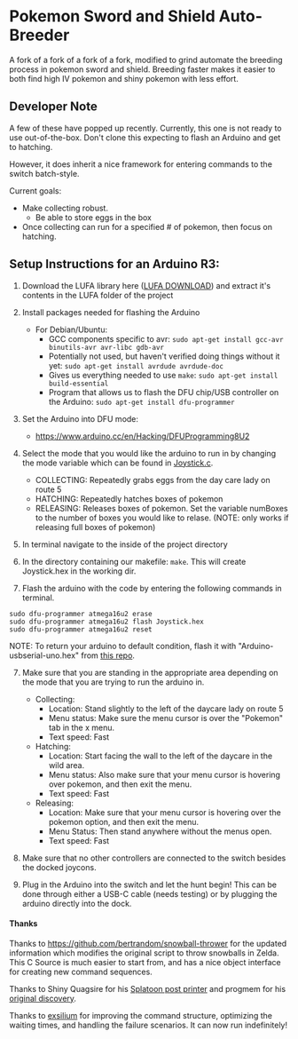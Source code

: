 # Pokemon Sword and Shield Auto-Breeder

A fork of a fork of a fork of a fork, modified to grind automate the breeding process in pokemon sword and shield. Breeding faster makes it easier to both find high IV pokemon and shiny pokemon with less effort.

## Developer Note

A few of these have popped up recently. Currently, this one is not ready to use
out-of-the-box. Don't clone this expecting to flash an Arduino and get to hatching.

However, it does inherit a nice framework for entering commands to the switch
batch-style.

Current goals:
- Make collecting robust.
  - Be able to store eggs in the box
- Once collecting can run for a specified # of pokemon, then focus on hatching.

## Setup Instructions for an Arduino R3:
1. Download the LUFA library here ([LUFA DOWNLOAD](http://www.fourwalledcubicle.com/LUFA.php)) and extract it's contents in the LUFA folder of the project

2. Install packages needed for flashing the Arduino
    - For Debian/Ubuntu:
      - GCC components specific to avr: `sudo apt-get install gcc-avr binutils-avr avr-libc gdb-avr`
      - Potentially not used, but haven't verified doing things without it yet: `sudo apt-get install avrdude avrdude-doc`
      - Gives us everything needed to use `make`: `sudo apt-get install build-essential`
      - Program that allows us to flash the DFU chip/USB controller on the Arduino: `sudo apt-get install dfu-programmer`

3. Set the Arduino into DFU mode:
    - https://www.arduino.cc/en/Hacking/DFUProgramming8U2

4. Select the mode that you would like the arduino to run in by changing the mode variable which can be found in [Joystick.c](https://github.com/shinyquagsire23/Switch-Fightstick/blob/master/Joystick.c).

    - COLLECTING: Repeatedly grabs eggs from the day care lady on route 5
    - HATCHING: Repeatedly hatches boxes of pokemon  
    - RELEASING: Releases boxes of pokemon. Set the variable numBoxes to the number of boxes you would like to relase. (NOTE: only works if releasing full boxes of pokemon)
4. In terminal navigate to the inside of the project directory

5. In the directory containing our makefile: `make`. This will create Joystick.hex in the working dir.

6. Flash the arduino with the code by entering the following commands in terminal.

```
sudo dfu-programmer atmega16u2 erase
sudo dfu-programmer atmega16u2 flash Joystick.hex
sudo dfu-programmer atmega16u2 reset
```
NOTE: To return your arduino to default condition, flash it with "Arduino-usbserial-uno.hex" from [this repo](https://github.com/arduino/ArduinoCore-avr/tree/master/firmwares/atmegaxxu2/arduino-usbserial).

7. Make sure that you are standing in the appropriate area depending on the mode that you are trying to run the arduino in.
    - Collecting:
        - Location: Stand slightly to the left of the daycare lady on route 5
        - Menu status: Make sure the menu cursor is over the "Pokemon" tab in the x menu.
        - Text speed: Fast
    - Hatching:
        - Location: Start facing the wall to the left of the daycare in the wild area.
        - Menu status: Also make sure that your menu cursor is hovering over pokemon, and then exit the menu.
        - Text speed: Fast
    - Releasing:
        - Location: Make sure that your menu cursor is hovering over the pokemon option, and then exit the menu.
        - Menu Status: Then stand anywhere without the menus open.
        - Text speed: Fast

8. Make sure that no other controllers are connected to the switch besides the docked joycons.

9. Plug in the Arduino into the switch and let the hunt begin! This can be done through either a USB-C cable (needs testing) or by plugging the arduino directly into the dock.

#### Thanks

Thanks to https://github.com/bertrandom/snowball-thrower for the updated information which modifies the original script to throw snowballs in Zelda. This C Source is much easier to start from, and has a nice object interface for creating new command sequences.

Thanks to Shiny Quagsire for his [Splatoon post printer](https://github.com/shinyquagsire23/Switch-Fightstick) and progmem for his [original discovery](https://github.com/progmem/Switch-Fightstick).

Thanks to [exsilium](https://github.com/bertrandom/snowball-thrower/pull/1) for improving the command structure, optimizing the waiting times, and handling the failure scenarios. It can now run indefinitely!
